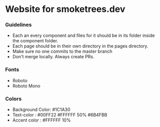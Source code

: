 # Website for smoketrees.dev

### Guidelines

  * Each an every component and files for it should be in its folder
    inside the component folder.
  * Each page should be in their own directory in the pages directory.
  * Make sure no one commits to the master branch
  * Don't merge locally. Always create PRs.
  
### Fonts
  * Roboto
  * Roboto Mono

### Colors

  * Background Color: #1C1A30
  * Text-color :  #00FF22
                  #FFFFFF 50%
                  #6B4FBB
  * Accent color : #FFFFFF 10%